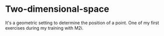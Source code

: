 # Two-dimensional-space
It's a geometric setting to determine the position of a point.
One of my first exercises during my training with M2i.
